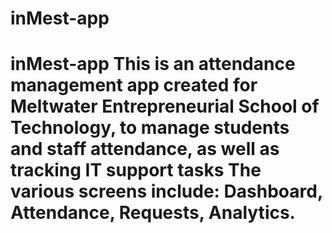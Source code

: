 # inMest-app
# inMest-app This is an attendance management app created for Meltwater Entrepreneurial School of Technology, to manage students and staff attendance, as well as tracking IT support tasks  The various screens include: Dashboard, Attendance, Requests, Analytics.
